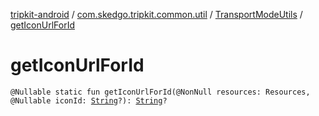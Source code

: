 [tripkit-android](../../index.md) / [com.skedgo.tripkit.common.util](../index.md) / [TransportModeUtils](index.md) / [getIconUrlForId](./get-icon-url-for-id.md)

# getIconUrlForId

`@Nullable static fun getIconUrlForId(@NonNull resources: Resources, @Nullable iconId: `[`String`](https://kotlinlang.org/api/latest/jvm/stdlib/kotlin/-string/index.html)`?): `[`String`](https://kotlinlang.org/api/latest/jvm/stdlib/kotlin/-string/index.html)`?`